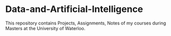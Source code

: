 # Data-and-Artificial-Intelligence
This repository contains Projects, Assignments, Notes of my courses during Masters at the University of Waterloo.
